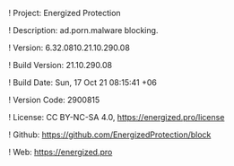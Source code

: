 ! Project: Energized Protection

! Description: ad.porn.malware blocking.

! Version: 6.32.0810.21.10.290.08

! Build Version: 21.10.290.08

! Build Date: Sun, 17 Oct 21 08:15:41 +06

! Version Code: 2900815

! License: CC BY-NC-SA 4.0, https://energized.pro/license

! Github: https://github.com/EnergizedProtection/block

! Web: https://energized.pro
